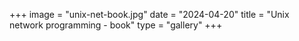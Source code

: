 +++
image = "unix-net-book.jpg"
date = "2024-04-20"
title = "Unix network programming - book"
type = "gallery"
+++
